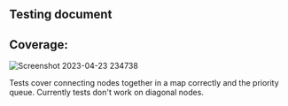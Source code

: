 ## Testing document

Coverage:
--
![Screenshot 2023-04-23 234738](https://user-images.githubusercontent.com/81103520/233865546-6cec0eda-12d1-4a33-8d7b-cfc876c8e6f3.png)

Tests cover connecting nodes together in a map correctly and the priority queue. Currently tests don't work on diagonal nodes.
